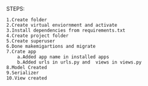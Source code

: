 STEPS:


    1.Create folder
    2.Create virtual enviornment and activate
    3.Install dependencies from requirements.txt
    4.Create project folder
    5.Create superuser
    6.Done makemigartions and migrate
    7.Crate app
        a.Added app name in installed apps 
        b.Added urls in urls.py and  views in views.py
    8.Model Created 
    9.Serializer 
    10.View created